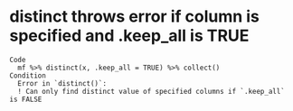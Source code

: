 # distinct throws error if column is specified and .keep_all is TRUE

    Code
      mf %>% distinct(x, .keep_all = TRUE) %>% collect()
    Condition
      Error in `distinct()`:
      ! Can only find distinct value of specified columns if `.keep_all` is FALSE

